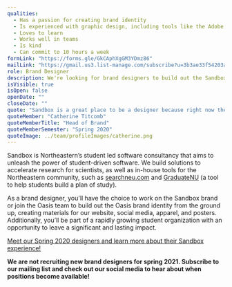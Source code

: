 ```yaml
---
qualities:
  - Has a passion for creating brand identity
  - Is experienced with graphic design, including tools like the Adobe suite, Figma, etc.
  - Loves to learn
  - Works well in teams
  - Is kind
  - Can commit to 10 hours a week
formLink: "https://forms.gle/GkCAphXgGM3YDmz86"
mailLink: "https://gmail.us3.list-manage.com/subscribe?u=3b3ae33f54203ab7a839ae529&id=c2570dd048"
role: Brand Designer
description: We're looking for brand designers to build out the Sandbox brand and help us launch our latest initiative, Oasis, a software incubator created to help students get hands-on experience building software projects. Oasis is launching this Fall with support and excitement from students, mentors, and Khoury College.
isVisible: true
isOpen: false
openDate: ""
closeDate: ""
quote: "Sandbox is a great place to be a designer because right now the design team is so small…. It’s really awesome as a designer to have that experience of really being in charge and owning your projects."
quoteMember: "Catherine Titcomb"
quoteMemberTitle: "Head of Brand"
quoteMemberSemester: "Spring 2020"
quoteImage: ../team/profileImages/catherine.png
---
```


Sandbox is Northeastern’s student led software consultancy that aims to unleash the power of student-driven software. We build solutions to accelerate research for scientists, as well as in-house tools for the Northeastern community, such as [searchneu.com](https://searchneu.com) and [GraduateNU](https://graduatenu.com) (a tool to help students build a plan of study).

As a brand designer, you'll have the choice to work on the Sandbox brand or join the Oasis team to build out the Oasis brand identity from the ground up, creating materials for our website, social media, apparel, and posters. Additionally, you’ll be part of a rapidly growing student organization with an opportunity to leave a significant and lasting impact.

[Meet our Spring 2020 designers and learn more about their Sandbox experience!](https://medium.com/sandboxnu/sandbox-designers-in-their-own-words-127667f6ca6c)

**We are not recruiting new brand designers for spring 2021. Subscribe to our mailing list and check out our social media to hear about when positions become available!**

